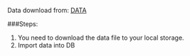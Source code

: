 Data download from: [DATA](https://drive.google.com/drive/folders/1mKj9NGMHRyve4G11nGcAXcVO0rebNVNN?usp=drive_link)

###Steps:
1. You need to download the data file to your local storage.
2. Import data into DB